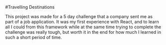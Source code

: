 #Travelling Destinations

This project was made for a 5 day challenge that a company sent me as part of a job application. It was my first experience with React, and to learn all I could from
this framework while at the same time trying to complete the challenge was really tough, but worth it in the end for how much I learned in such a short period of time.

